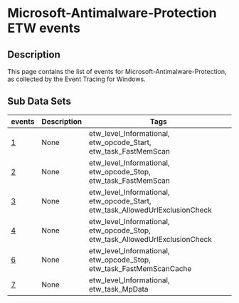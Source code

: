 # Microsoft-Antimalware-Protection ETW events

## Description
This page contains the list of events for Microsoft-Antimalware-Protection, as collected by the Event Tracing for Windows.

## Sub Data Sets
|events|Description|Tags|
|---|---|---|
|[1](events/event-1.md)|None|etw_level_Informational, etw_opcode_Start, etw_task_FastMemScan|
|[2](events/event-2.md)|None|etw_level_Informational, etw_opcode_Stop, etw_task_FastMemScan|
|[3](events/event-3.md)|None|etw_level_Informational, etw_opcode_Start, etw_task_AllowedUrlExclusionCheck|
|[4](events/event-4.md)|None|etw_level_Informational, etw_opcode_Stop, etw_task_AllowedUrlExclusionCheck|
|[6](events/event-6.md)|None|etw_level_Informational, etw_opcode_Stop, etw_task_FastMemScanCache|
|[7](events/event-7.md)|None|etw_level_Informational, etw_task_MpData|
